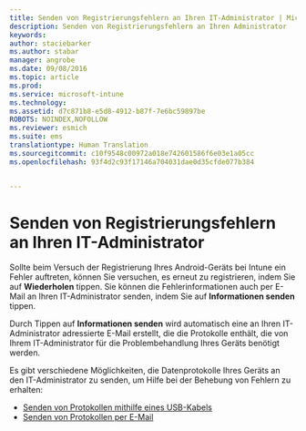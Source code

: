 ```yaml
---
title: Senden von Registrierungsfehlern an Ihren IT-Administrator | Microsoft Intune
description: Senden von Registrierungsfehlern an Ihren Administrator
keywords: 
author: staciebarker
ms.author: stabar
manager: angrobe
ms.date: 09/08/2016
ms.topic: article
ms.prod: 
ms.service: microsoft-intune
ms.technology: 
ms.assetid: d7c871b8-e5d8-4912-b87f-7e6bc59897be
ROBOTS: NOINDEX,NOFOLLOW
ms.reviewer: esmich
ms.suite: ems
translationtype: Human Translation
ms.sourcegitcommit: c10f9548c00972a018e742601586f6e03e1a05cc
ms.openlocfilehash: 93f4d2c93f17146a704031dae0d35cfde077b384


---
```



# Senden von Registrierungsfehlern an Ihren IT-Administrator

Sollte beim Versuch der Registrierung Ihres Android-Geräts bei Intune ein Fehler auftreten, können Sie versuchen, es erneut zu registrieren, indem Sie auf **Wiederholen** tippen. Sie können die Fehlerinformationen auch per E-Mail an Ihren IT-Administrator senden, indem Sie auf **Informationen senden** tippen.

Durch Tippen auf **Informationen senden** wird automatisch eine an Ihren IT-Administrator adressierte E-Mail erstellt, die die Protokolle enthält, die von Ihrem IT-Administrator für die Problembehandlung Ihres Geräts benötigt werden.

Es gibt verschiedene Möglichkeiten, die Datenprotokolle Ihres Geräts an den IT-Administrator zu senden, um Hilfe bei der Behebung von Fehlern zu erhalten:

- [Senden von Protokollen mithilfe eines USB-Kabels](send-diagnostic-data-logs-to-your-it-administrator-using-a-usb-cable-android.md)
- [Senden von Protokollen per E-Mail](send-diagnostic-data-logs-to-your-it-administrator-using-email-android.md)



<!--HONumber=Oct16_HO2-->


